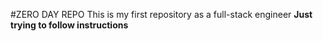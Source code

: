 #ZERO DAY REPO
This is my first repository as a full-stack engineer
**Just trying to follow instructions**